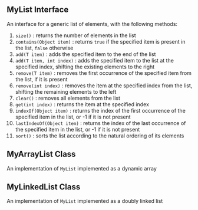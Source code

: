 ## MyList Interface

An interface for a generic list of elements, with the following methods:

1. `size()` : returns the number of elements in the list
2. `contains(Object item)` : returns `true` if the specified item is present in the list, `false` otherwise
3. `add(T item)` : adds the specified item to the end of the list
4. `add(T item, int index)` : adds the specified item to the list at the specified index, shifting the existing elements to the right
5. `remove(T item)` : removes the first occurrence of the specified item from the list, if it is present
6. `remove(int index)` : removes the item at the specified index from the list, shifting the remaining elements to the left
7. `clear()` : removes all elements from the list
8. `get(int index)` : returns the item at the specified index
9. `indexOf(Object item)` : returns the index of the first occurrence of the specified item in the list, or -1 if it is not present
10. `lastIndexOf(Object item)` : returns the index of the last occurrence of the specified item in the list, or -1 if it is not present
11. `sort()` : sorts the list according to the natural ordering of its elements

## MyArrayList Class

An implementation of `MyList` implemented as a dynamic array

## MyLinkedList Class

An implementation of `MyList` implemented as a doubly linked list 